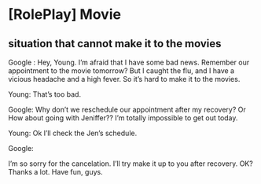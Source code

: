 # [RolePlay] Movie

## situation that cannot make it to the movies

Google : Hey, Young. I’m afraid that I have some bad news.
   Remember our appointment to the movie tomorrow? 
   But I caught the flu, and I have a vicious headache and a high fever.
   So it’s hard to make it to the movies.

Young: That’s too bad.

Google: Why don’t we reschedule our appointment after my recovery?
   Or How about going with Jeniffer??
    I’m totally impossible to get out today.

Young: Ok I’ll check the Jen’s schedule.

Google: 

I’m so sorry for the cancelation.
I’ll try make it up to you after recovery. OK?
Thanks a lot. Have fun, guys.

